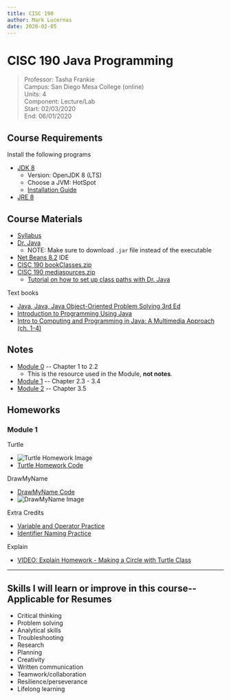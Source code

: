 ```yaml
---
title: CISC 190
author: Mark Lucernas
date: 2020-02-05
---
```


# CISC 190 Java Programming
> Professor: Tasha Frankie<br>
> Campus: San Diego Mesa College (online)<br>
> Units: 4<br>
> Component: Lecture/Lab<br>
> Start: 02/03/2020<br>
> End: 06/01/2020<br>

## Course Requirements

Install the following programs

  * [JDK 8](https:/adoptopenjdk.net/)
    - Version: OpenJDK 8 (LTS)
    - Choose a JVM: HotSpot
    - [Installation Guide](file:../../../files/spring-2020/CISC-190/openJDKInstallationGuide.pdf)
  * [JRE 8](https:/www.java.com/en/download/)

## Course Materials

  * [Syllabus](file:../../../files/spring-2020/CISC-190/cisc-190_syllabus.pdf)
  * [Dr. Java](http:/www.drjava.org/)
    - NOTE: Make sure to download `.jar` file instead of the executable
  * [Net Beans 8.2](https:/netbeans.org/downloads/8.2/) IDE
  * [CISC 190 bookClasses.zip](https:/sdccd.instructure.com/courses/2376907/modules/items/39304903)
  * [CISC 190 mediasources.zip](https:/sdccd.instructure.com/courses/2376907/modules/items/39304904)
    - [Tutorial on how to set up class paths with Dr. Java](https:/www.youtube.com/watch?v=AxRCoRMpPy4)

Text books

  * [Java, Java, Java Object-Oriented Problem Solving 3rd Ed](file:../../../files/spring-2020/CISC-190/java_book_objectOrientedProblemSolving.pdf)
  * [Introduction to Programming Using Java](file:../../../files/spring-2020/CISC-190/java_book_introToProgramming.pdf)
  * [Intro to Computing and Programming in Java: A Multimedia Approach (ch. 1-4)](file:../../../files/spring-2020/CISC-190/java_book_mediaComp_ch1-4.pdf)

## Notes

  * [Module 0](file:../../../files/spring-2020/CISC-190/java_book_mediaComp_ch1-4.pdf) -- Chapter 1 to 2.2
    - This is the resource used in the Module, **not notes**.
  * [Module 1](notes/m-1) -- Chapter 2.3 - 3.4
  * [Module 2](notes/m-2) -- Chapter 3.5

## Homeworks

### Module 1

Turtle

  * ![Turtle Homework Image](file:../../../files/spring-2020/CISC-190/module-1/turtleHomework.png)
  * [Turtle Homework Code](vfile:../../../files/spring-2020/CISC-190/module-1/MyTurtleTest.java)

DrawMyName

  * [DrawMyName Code](vfile:../../../files/spring-2020/CISC-190/module-1/DrawMark.java)
  * ![DrawMyName Image](file:../../../files/spring-2020/CISC-190/module-1/drawMark.png)

Extra Credits

  * [Variable and Operator Practice](vfile:../../../files/spring-2020/CISC-190/module-1/VariableAndOperatorPractice.java)
  * [Identifier Naming Practice](vfile:../../../files/spring-2020/CISC-190/module-1/IdentifierNamingPractice.txt)

Explain

  * [VIDEO: Explain Homework - Making a Circle with Turtle Class](https://www.youtube.com/watch?v=sA4Zvt4v5xY)

---
## Skills I will learn or improve in this course--Applicable for Resumes

  * Critical thinking
  * Problem solving
  * Analytical skills
  * Troubleshooting
  * Research
  * Planning
  * Creativity
  * Written communication
  * Teamwork/collaboration
  * Resilience/perseverance
  * Lifelong learning

